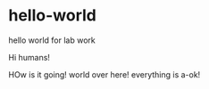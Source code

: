 # hello-world
hello world for lab work

Hi humans!

HOw is it going! world over here! everything is a-ok!
